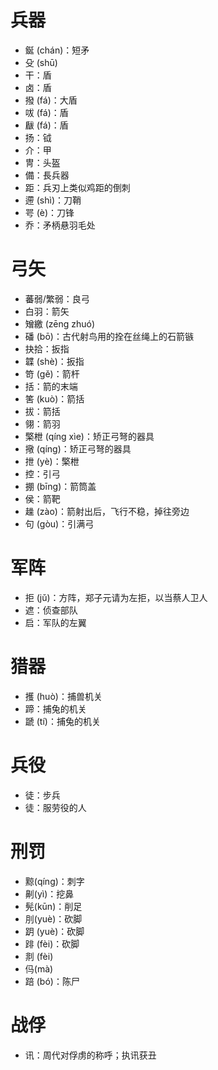 # 兵器
* 鋋 (chán)：短矛
* 殳 (shū)
* 干：盾
* 卤：盾
* 撥 (fá)：大盾
* 㕹 (fá)：盾
* 瞂 (fá)：盾
* 扬：钺
* 介：甲
* 冑：头盔
* 備：長兵器
* 距：兵刃上类似鸡距的倒刺
* 遰 (shì)：刀鞘
* 咢 (è)：刀锋
* 乔：矛柄悬羽毛处
# 弓矢
* 蕃弱/繁弱：良弓
* 白羽：箭矢
* 矰繳 (zēng zhuó)
* 磻 (bō)：古代射鸟用的拴在丝绳上的石箭镞
* 抉拾：扳指
* 韘 (shè)：扳指
* 笴 (gě)：箭杆
* 括：箭的末端
* 筈 (kuò)：箭括
* 拔：箭括
* 翎：箭羽
* 檠枻 (qíng xìe)：矫正弓弩的器具
* 擏 (qíng)：矫正弓弩的器具
* 抴 (yè)：檠枻
* 控：引弓
* 掤 (bīng)：箭筒盖
* 侯：箭靶
* 趮 (zào)：箭射出后，飞行不稳，掉往旁边
* 句 (gòu)：引满弓
# 军阵
* 拒 (jǔ)：方阵，郑子元请为左拒，以当蔡人卫人
* 遮：侦查部队
* 启：军队的左翼
# 猎器
* 擭 (huò)：捕兽机关
* 蹄：捕兔的机关
* 蹏 (tí)：捕兔的机关
# 兵役
* 徒：步兵
* 徒：服劳役的人
# 刑罚
* 黥(qíng)：刺字
* 劓(yì)：挖鼻
* 髡(kūn)：削足
* 刖(yuè)：砍脚
* 跀 (yuè)：砍脚
* 䠊 (fèi)：砍脚
* 剕 (fèi)
* 㐷(mà)
* 踣 (bó)：陈尸
# 战俘
* 讯：周代对俘虏的称呼；执讯获丑